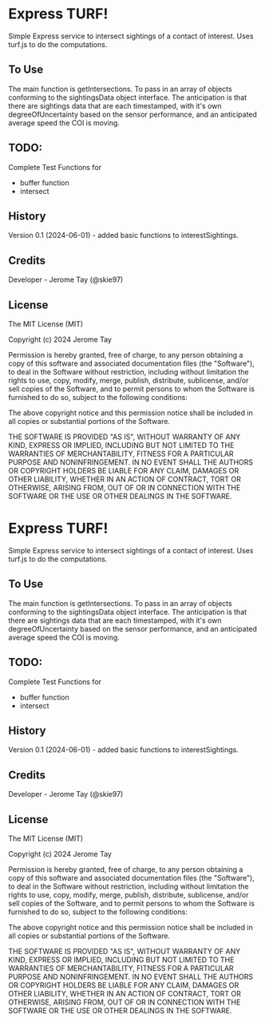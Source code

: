 # Express TURF!

Simple Express service to intersect sightings of a contact of interest.
Uses turf.js to do the computations.

## To Use

The main function is getIntersections.
To pass in an array of objects conforming to the sightingsData object interface.
The anticipation is that there are sightings data that are each timestamped, with it's own degreeOfUncertainty
based on the sensor performance, and an anticipated average speed the COI is moving.

## TODO:

Complete Test Functions for 
- buffer function
- intersect

## History
 
Version 0.1 (2024-06-01) - added basic functions to interestSightings.
 
## Credits
 
Developer - Jerome Tay (@skie97)
 
## License
 
The MIT License (MIT)

Copyright (c) 2024 Jerome Tay

Permission is hereby granted, free of charge, to any person obtaining a copy of this software and associated documentation files (the "Software"), to deal in the Software without restriction, including without limitation the rights to use, copy, modify, merge, publish, distribute, sublicense, and/or sell copies of the Software, and to permit persons to whom the Software is furnished to do so, subject to the following conditions:

The above copyright notice and this permission notice shall be included in all copies or substantial portions of the Software.

THE SOFTWARE IS PROVIDED "AS IS", WITHOUT WARRANTY OF ANY KIND, EXPRESS OR IMPLIED, INCLUDING BUT NOT LIMITED TO THE WARRANTIES OF MERCHANTABILITY, FITNESS FOR A PARTICULAR PURPOSE AND NONINFRINGEMENT. IN NO EVENT SHALL THE AUTHORS OR COPYRIGHT HOLDERS BE LIABLE FOR ANY CLAIM, DAMAGES OR OTHER LIABILITY, WHETHER IN AN ACTION OF CONTRACT, TORT OR OTHERWISE, ARISING FROM, OUT OF OR IN CONNECTION WITH THE SOFTWARE OR THE USE OR OTHER DEALINGS IN THE SOFTWARE.
# Express TURF!

Simple Express service to intersect sightings of a contact of interest.
Uses turf.js to do the computations.

## To Use

The main function is getIntersections.
To pass in an array of objects conforming to the sightingsData object interface.
The anticipation is that there are sightings data that are each timestamped, with it's own degreeOfUncertainty
based on the sensor performance, and an anticipated average speed the COI is moving.

## TODO:

Complete Test Functions for 
- buffer function
- intersect

## History
 
Version 0.1 (2024-06-01) - added basic functions to interestSightings.
 
## Credits
 
Developer - Jerome Tay (@skie97)
 
## License
 
The MIT License (MIT)

Copyright (c) 2024 Jerome Tay

Permission is hereby granted, free of charge, to any person obtaining a copy of this software and associated documentation files (the "Software"), to deal in the Software without restriction, including without limitation the rights to use, copy, modify, merge, publish, distribute, sublicense, and/or sell copies of the Software, and to permit persons to whom the Software is furnished to do so, subject to the following conditions:

The above copyright notice and this permission notice shall be included in all copies or substantial portions of the Software.

THE SOFTWARE IS PROVIDED "AS IS", WITHOUT WARRANTY OF ANY KIND, EXPRESS OR IMPLIED, INCLUDING BUT NOT LIMITED TO THE WARRANTIES OF MERCHANTABILITY, FITNESS FOR A PARTICULAR PURPOSE AND NONINFRINGEMENT. IN NO EVENT SHALL THE AUTHORS OR COPYRIGHT HOLDERS BE LIABLE FOR ANY CLAIM, DAMAGES OR OTHER LIABILITY, WHETHER IN AN ACTION OF CONTRACT, TORT OR OTHERWISE, ARISING FROM, OUT OF OR IN CONNECTION WITH THE SOFTWARE OR THE USE OR OTHER DEALINGS IN THE SOFTWARE.